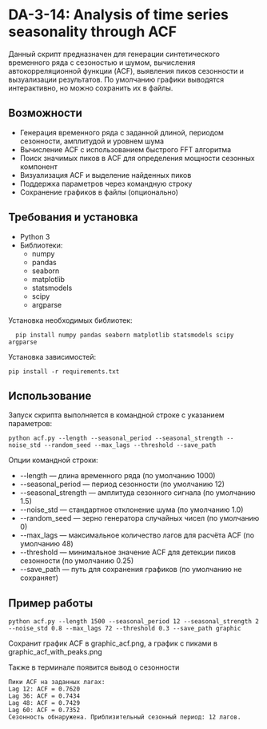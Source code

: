 # DA-3-14: Analysis of time series seasonality through ACF
Данный скрипт предназначен для генерации синтетического временного ряда с сезоностью и шумом, вычисления автокорреляционной функции (ACF), выявления пиков сезонности и вызуализации результатов. По умолчанию графики выводятся интерактивно, но можно сохранить их в файлы.
## Возможности
- Генерация временного ряда с заданной длиной, периодом сезонности, амплитудой и уровнем шума
- Вычисление ACF с использованием быстрого FFT алгоритма
- Поиск значимых пиков в ACF для определения мощности сезонных компонент
- Визуализация ACF и выделение найденных пиков
- Поддержка параметров через командную строку
- Сохранение графиков в файлы (опционально)
## Требования и установка
- Python 3
- Библиотеки:
  - numpy
  - pandas
  - seaborn
  - matplotlib
  - statsmodels
  - scipy
  - argparse

Установка необходимых библиотек:
```
  pip install numpy pandas seaborn matplotlib statsmodels scipy argparse
```
Установка зависимостей:
```
pip install -r requirements.txt
```
## Использование
Запуск скрипта выполняется в командной строке с указанием параметров:
```
python acf.py --length --seasonal_period --seasonal_strength --noise_std --random_seed --max_lags --threshold --save_path  
```
Опции командной строки:
- --length — длина временного ряда (по умолчанию 1000)
- --seasonal_period — период сезонности (по умолчанию 12)
- --seasonal_strength — амплитуда сезонного сигнала (по умолчанию 1.5)
- --noise_std — стандартное отклонение шума (по умолчанию 1.0)
- --random_seed — зерно генератора случайных чисел (по умолчанию 0)
- --max_lags — максимальное количество лагов для расчёта ACF (по умолчанию 48)
- --threshold — минимальное значение ACF для детекции пиков сезонности (по умолчанию 0.25)
- --save_path — путь для сохранения графиков (по умолчанию не сохраняет)
## Пример работы
```
python acf.py --length 1500 --seasonal_period 12 --seasonal_strength 2 --noise_std 0.8 --max_lags 72 --threshold 0.3 --save_path graphic
```
Сохранит график ACF в graphic_acf.png, а график с пиками в graphic_acf_with_peaks.png  

Также в терминале появится вывод о сезонности
```
Пики ACF на заданных лагах:
Lag 12: ACF = 0.7620
Lag 36: ACF = 0.7434
Lag 48: ACF = 0.7429
Lag 60: ACF = 0.7352
Сезонность обнаружена. Приблизительный сезонный период: 12 лагов.
```

